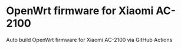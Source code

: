 # OpenWrt firmware for Xiaomi AC-2100

Auto build OpenWrt firmware for Xiaomi AC-2100 via GitHub Actions

